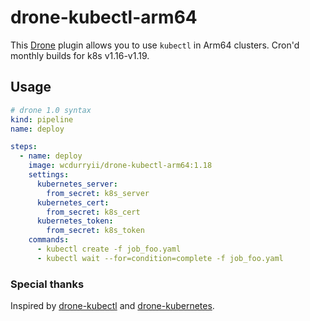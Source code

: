 # drone-kubectl-arm64

This [Drone](https://drone.io/) plugin allows you to use `kubectl` in Arm64 clusters. Cron'd monthly builds for k8s v1.16-v1.19.

## Usage

```yaml
# drone 1.0 syntax
kind: pipeline
name: deploy

steps:
  - name: deploy
    image: wcdurryii/drone-kubectl-arm64:1.18
    settings:
      kubernetes_server:
        from_secret: k8s_server
      kubernetes_cert:
        from_secret: k8s_cert
      kubernetes_token:
        from_secret: k8s_token
    commands:
      - kubectl create -f job_foo.yaml
      - kubectl wait --for=condition=complete -f job_foo.yaml

```

### Special thanks

Inspired by [drone-kubectl](https://github.com/sinlead/drone-kubectl) and [drone-kubernetes](https://github.com/honestbee/drone-kubernetes).
